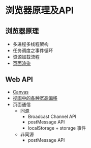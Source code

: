 # 浏览器原理及API

## 浏览器原理

- 多进程多线程架构
- 任务调度之事件循环
- 资源加载流程
- [页面渲染](./浏览器页面渲染流程)

## Web API

- [Canvas](./Canvas.md)
- [视图中的各种宽高偏移](./视图中的各种宽高偏移.md)
- 页面通信
  - 同源
    - Broadcast Channel API
    - postMessage API
    - localStorage + storage 事件
  - 非同源
    - postMessage API

